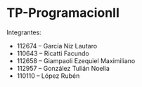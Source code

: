 # TP-ProgramacionII

Integrantes: 

- 112674 – García Niz Lautaro
- 110643 – Ricatti Facundo
- 112658 – Giampaoli Ezequiel Maximiliano
- 112957 – González Tulián Noelia
- 110110 – López Rubén
